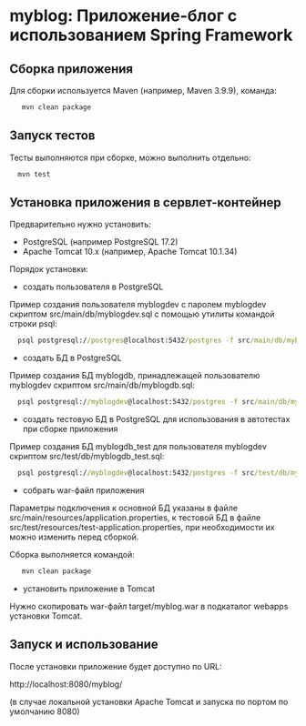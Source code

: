 # myblog: Приложение-блог с использованием Spring Framework

## Сборка приложения

Для сборки используется Maven (например, Maven 3.9.9), команда:

```cmd
   mvn clean package
```

## Запуск тестов

Тесты выполняются при сборке, можно выполнить отдельно:

```cmd
  mvn test
```

## Установка приложения в сервлет-контейнер

Предварительно нужно установить:
- PostgreSQL (например PostgreSQL 17.2)
- Apache Tomcat 10.x (например, Apache Tomcat 10.1.34)

Порядок установки:

- создать пользователя в PostgreSQL

Пример создания пользователя myblogdev с паролем myblogdev скриптом src/main/db/myblogdev.sql с помощью утилиты командой строки psql:

```cmd
  psql postgresql://postgres@localhost:5432/postgres -f src/main/db/myblogdev.sql
```

- создать БД в PostgreSQL

Пример создания БД myblogdb, принадлежащей пользователю myblogdev скриптом src/main/db/myblogdb.sql:

```cmd
  psql postgresql://myblogdev@localhost:5432/postgres -f src/main/db/myblogdb.sql
```

- создать тестовую БД в PostgreSQL для использования в автотестах при сборке приложения

Пример создания БД myblogdb_test для пользователя myblogdev скриптом src/test/db/myblogdb_test.sql:

```cmd
  psql postgresql://myblogdev@localhost:5432/postgres -f src/test/db/myblogdb_test.sql
```

- собрать war-файл приложения

Параметры подключения к основной БД указаны в файле src/main/resources/application.properties, к тестовой БД в файле src/test/resources/test-application.properties, при необходимости их можно изменить перед сборкой.

Сборка выполняется командой:

```cmd
   mvn clean package
```

- установить приложение в Tomcat

Нужно скопировать war-файл target/myblog.war в подкаталог webapps установки Tomcat.


## Запуск и использование

После установки приложение будет доступно по URL:

http://localhost:8080/myblog/

(в случае локальной установки Apache Tomcat и запуска по портом по умолчанию 8080)

